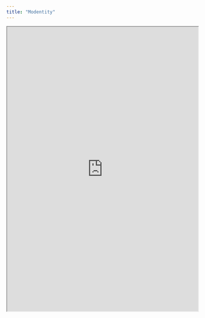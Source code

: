 ```yaml
---
title: "Modentity"
---
```




<iframe height="750" width="100%" src="https://ewelton.github.io/ktest/wiki.html#Modentity"></iframe>
